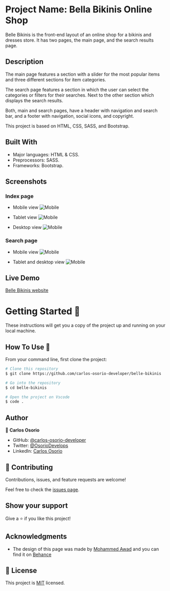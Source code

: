 # Project Name: Bella Bikinis Online Shop

Belle Bikinis is the front-end layout of an online shop for a bikinis and dresses store. It has two pages, the main page, and the search results page.

## Description

The main page features a section with a slider for the most popular items and three different sections for item categories. 

The search page features a section in which the user can select the categories or filters for their searches. Next to the other section which displays the search results.

Both, main and search pages, have a header with navigation and search bar, and a footer with navigation, social icons, and copyright.

This project is based on HTML, CSS, SASS, and Bootstrap.

## Built With

- Major languages: HTML & CSS.
- Preprocessors: SASS.
- Frameworks: Bootstrap.

## Screenshots

### Index page
- Mobile view
![Mobile](./assets/img/screenshot-mobile.png)

- Tablet view
![Mobile](./assets/img/screenshot-tablet.png)

- Desktop view
![Mobile](./assets/img/screenshot-desktop.png)

### Search page
- Mobile view 
![Mobile](./assets/img/screenshot-mobile-search.png)

- Tablet and desktop view 
![Mobile](./assets/img/screenshot-desktop-search.png)

## Live Demo

[Belle Bikinis website](https://carlos-osorio-developer.github.io/belle-bikinis)

# Getting Started 🚀

These instructions will get you a copy of the project up and running on your local machine.

## How To Use 🔧

From your command line, first clone the project:

```bash
# Clone this repository
$ git clone https://github.com/carlos-osorio-developer/belle-bikinis

# Go into the repository
$ cd belle-bikinis

# Open the project on Vscode
$ code .

```

## Author

👤 **Carlos Osorio**

- GitHub: [@carlos-osorio-developer](https://github.com/carlos-osorio-developer)
- Twitter: [@OsorioDevelops](hhttps://twitter.com/@OsorioDevelops)
- LinkedIn: [Carlos Osorio](https://www.linkedin.com/in/carlos-osorio-developer/)

## 🤝 Contributing

Contributions, issues, and feature requests are welcome!

Feel free to check the [issues page](./issues/).

## Show your support

Give a ⭐️ if you like this project!

## Acknowledgments

- The design of this page was made by [Mohammed Awad](https://www.behance.net/M_Awad) and you can find it on [Behance](https://www.behance.net/gallery/24796463/ZATTIX)

## 📝 License

This project is [MIT](lic.url) licensed.